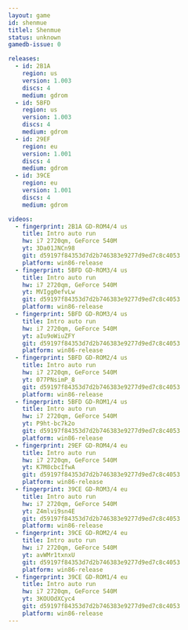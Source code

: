 ```yaml
---
layout: game
id: shenmue
titlel: Shenmue
status: unknown
gamedb-issue: 0

releases:
  - id: 2B1A
    region: us
    version: 1.003
    discs: 4
    medium: gdrom
  - id: 5BFD
    region: us
    version: 1.003
    discs: 4
    medium: gdrom
  - id: 29EF
    region: eu
    version: 1.001
    discs: 4
    medium: gdrom
  - id: 39CE
    region: eu
    version: 1.001
    discs: 4
    medium: gdrom

videos:
  - fingerprint: 2B1A GD-ROM4/4 us
    title: Intro auto run
    hw: i7 2720qm, GeForce 540M
    yt: 3Da01JNCn98
    git: d59197f84353d7d2b746383e9277d9ed7c8c4053
    platform: win86-release
  - fingerprint: 5BFD GD-ROM3/4 us
    title: Intro auto run
    hw: i7 2720qm, GeForce 540M
    yt: MVIgg0efvLw
    git: d59197f84353d7d2b746383e9277d9ed7c8c4053
    platform: win86-release
  - fingerprint: 5BFD GD-ROM3/4 us
    title: Intro auto run
    hw: i7 2720qm, GeForce 540M
    yt: aIu9oWiuZFY
    git: d59197f84353d7d2b746383e9277d9ed7c8c4053
    platform: win86-release
  - fingerprint: 5BFD GD-ROM2/4 us
    title: Intro auto run
    hw: i7 2720qm, GeForce 540M
    yt: 077PNsimP_8
    git: d59197f84353d7d2b746383e9277d9ed7c8c4053
    platform: win86-release
  - fingerprint: 5BFD GD-ROM1/4 us
    title: Intro auto run
    hw: i7 2720qm, GeForce 540M
    yt: P9ht-bc7k2o
    git: d59197f84353d7d2b746383e9277d9ed7c8c4053
    platform: win86-release
  - fingerprint: 29EF GD-ROM4/4 eu
    title: Intro auto run
    hw: i7 2720qm, GeForce 540M
    yt: K7M8cbcIfwA
    git: d59197f84353d7d2b746383e9277d9ed7c8c4053
    platform: win86-release
  - fingerprint: 39CE GD-ROM3/4 eu
    title: Intro auto run
    hw: i7 2720qm, GeForce 540M
    yt: Z4mlvi9sn4E
    git: d59197f84353d7d2b746383e9277d9ed7c8c4053
    platform: win86-release
  - fingerprint: 39CE GD-ROM2/4 eu
    title: Intro auto run
    hw: i7 2720qm, GeForce 540M
    yt: avWMr1txnxU
    git: d59197f84353d7d2b746383e9277d9ed7c8c4053
    platform: win86-release
  - fingerprint: 39CE GD-ROM1/4 eu
    title: Intro auto run
    hw: i7 2720qm, GeForce 540M
    yt: 3KOUOdXCyc4
    git: d59197f84353d7d2b746383e9277d9ed7c8c4053
    platform: win86-release
---
```

